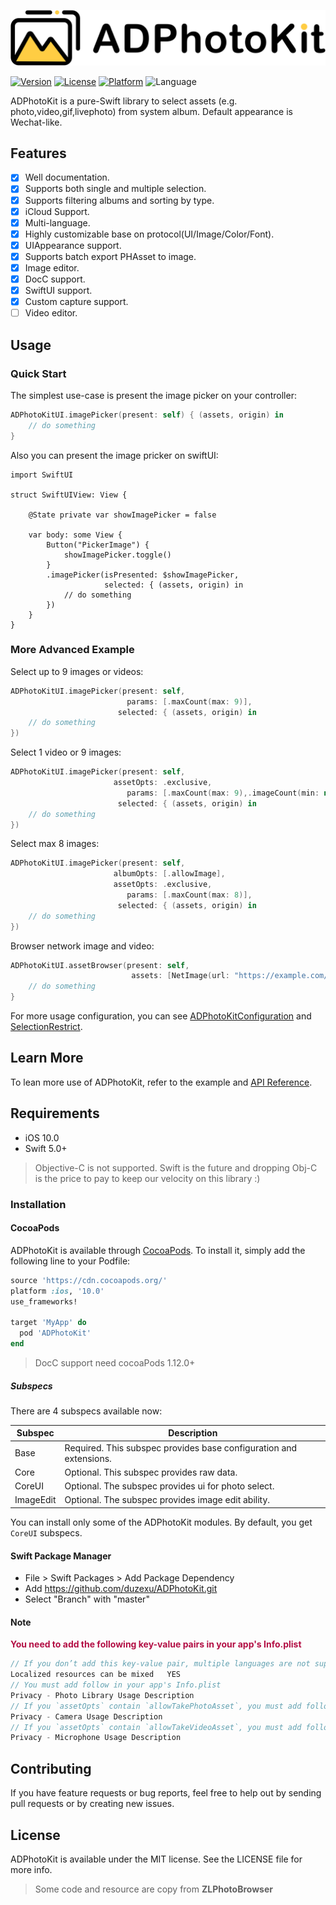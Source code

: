 ![logo](./ADPhotoKit/ADPhotoKit.docc/Resources/logo@3x.png)

[![Version](https://img.shields.io/cocoapods/v/ADPhotoKit.svg?style=flat)](https://cocoapods.org/pods/ADPhotoKit)
[![License](https://img.shields.io/cocoapods/l/ADPhotoKit.svg?style=flat)](https://cocoapods.org/pods/ADPhotoKit)
[![Platform](https://img.shields.io/cocoapods/p/ADPhotoKit.svg?style=flat)](https://cocoapods.org/pods/ADPhotoKit)
![Language](https://img.shields.io/badge/Language-%20Swift%20-E57141.svg)

ADPhotoKit is a pure-Swift library to select assets (e.g. photo,video,gif,livephoto) from system album. Default appearance is Wechat-like.

## Features

* [x] Well documentation.
* [x] Supports both single and multiple selection.
* [x] Supports filtering albums and sorting by type.
* [x] iCloud Support.
* [x] Multi-language.
* [x] Highly customizable base on protocol(UI/Image/Color/Font).
* [x] UIAppearance support.
* [x] Supports batch export PHAsset to image.
* [x] Image editor.
* [x] DocC support.
* [x] SwiftUI support.
* [x] Custom capture support.
* [ ] Video editor.

## Usage

### Quick Start

The simplest use-case is present the image picker on your controller:

```swift
ADPhotoKitUI.imagePicker(present: self) { (assets, origin) in
    // do something
}
```

Also you can present the image pricker on swiftUI:

```
import SwiftUI

struct SwiftUIView: View {
    
    @State private var showImagePicker = false
    
    var body: some View {
        Button("PickerImage") {
            showImagePicker.toggle()
        }
        .imagePicker(isPresented: $showImagePicker,
                     selected: { (assets, origin) in
            // do something
        })
    }
}
```

### More Advanced Example

Select up to 9 images or videos:

```swift
ADPhotoKitUI.imagePicker(present: self,
                          params: [.maxCount(max: 9)],
                        selected: { (assets, origin) in
    // do something
})
```

Select 1 video or 9 images:

```swift
ADPhotoKitUI.imagePicker(present: self,
                       assetOpts: .exclusive,
                          params: [.maxCount(max: 9),.imageCount(min: nil, max: 9),.videoCount(min: nil, max: 1)],
                        selected: { (assets, origin) in
    // do something
})
```

Select max 8 images:

```swift
ADPhotoKitUI.imagePicker(present: self,
                       albumOpts: [.allowImage],
                       assetOpts: .exclusive,
                          params: [.maxCount(max: 8)],
                        selected: { (assets, origin) in
    // do something
})
```

Browser network image and video:

```swift
ADPhotoKitUI.assetBrowser(present: self, 
                           assets: [NetImage(url: "https://example.com/xx.png"), NetVideo(url: "https://example.com/xx.mp4")]) { assets in
    // do something
}
```

For more usage configuration, you can see [ADPhotoKitConfiguration](./ADPhotoKit/Classes/Base/ADPhotoKitConfiguration.swift) and [SelectionRestrict](./ADPhotoKit/ADPhotoKit.docc/SelectionRestrict.md).

## Learn More

To lean more use of ADPhotoKit, refer to the example and [API Reference](https://duzexu.github.io/ADPhotoKit/).

## Requirements

* iOS 10.0
* Swift 5.0+

> Objective-C is not supported. Swift is the future and dropping Obj-C is the price to pay to keep our velocity on this library :)

### Installation

#### CocoaPods

ADPhotoKit is available through [CocoaPods](https://cocoapods.org). To install
it, simply add the following line to your Podfile:

```ruby
source 'https://cdn.cocoapods.org/'
platform :ios, '10.0'
use_frameworks!

target 'MyApp' do
  pod 'ADPhotoKit'
end
```

> DocC support need cocoaPods 1.12.0+

##### Subspecs

There are 4 subspecs available now:

| Subspec | Description |
|---|---|
| Base | Required. This subspec provides base configuration and extensions. |
| Core | Optional. This subspec provides raw data. |
| CoreUI | Optional. The subspec provides ui for photo select. |
| ImageEdit | Optional. The subspec provides image edit ability. |

You can install only some of the ADPhotoKit modules. By default, you get `CoreUI` subspecs.

#### Swift Package Manager

* File > Swift Packages > Add Package Dependency
* Add https://github.com/duzexu/ADPhotoKit.git
* Select "Branch" with "master"

#### Note

<font color=#B30E44>**You need to add the following key-value pairs in your app's Info.plist**</font>

```swift
// If you don’t add this key-value pair, multiple languages are not supported, and the system PhotoKitUI language defaults to English
Localized resources can be mixed   YES
// You must add follow in your app's Info.plist
Privacy - Photo Library Usage Description
// If you `assetOpts` contain `allowTakePhotoAsset`, you must add follow
Privacy - Camera Usage Description
// If you `assetOpts` contain `allowTakeVideoAsset`, you must add follow
Privacy - Microphone Usage Description
```

## Contributing

If you have feature requests or bug reports, feel free to help out by sending pull requests or by creating new issues.

## License

ADPhotoKit is available under the MIT license. See the LICENSE file for more info.

> Some code and resource are copy from **ZLPhotoBrowser**
